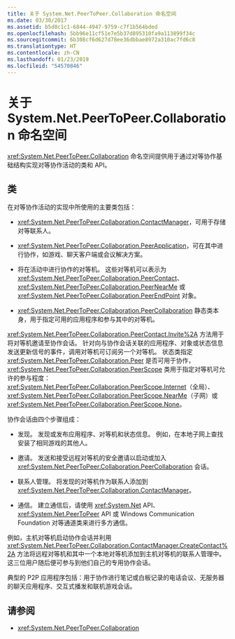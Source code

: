 ```yaml
---
title: 关于 System.Net.PeerToPeer.Collaboration 命名空间
ms.date: 03/30/2017
ms.assetid: b5d8c1c1-6844-4947-9759-c7f1b564bded
ms.openlocfilehash: 5bb96e11cf51e7e5b37d895310fa9a113899f34c
ms.sourcegitcommit: 6b308cf6d627d78ee36dbbae8972a310ac7fd6c8
ms.translationtype: HT
ms.contentlocale: zh-CN
ms.lasthandoff: 01/23/2019
ms.locfileid: "54570846"
---
```

# <a name="about-the-systemnetpeertopeercollaboration-namespace"></a>关于 System.Net.PeerToPeer.Collaboration 命名空间
<xref:System.Net.PeerToPeer.Collaboration> 命名空间提供用于通过对等协作基础结构实现对等协作活动的类和 API。  
  
## <a name="classes"></a>类  
 在对等协作活动的实现中所使用的主要类包括：  
  
-   <xref:System.Net.PeerToPeer.Collaboration.ContactManager>，可用于存储对等联系人。  
  
-   <xref:System.Net.PeerToPeer.Collaboration.PeerApplication>，可在其中进行协作，如游戏、聊天客户端或会议解决方案。  
  
-   将在活动中进行协作的对等机。  这些对等机可以表示为 <xref:System.Net.PeerToPeer.Collaboration.PeerContact>、<xref:System.Net.PeerToPeer.Collaboration.PeerNearMe> 或 <xref:System.Net.PeerToPeer.Collaboration.PeerEndPoint> 对象。  
  
-   <xref:System.Net.PeerToPeer.Collaboration.PeerCollaboration> 静态类本身，用于指定可用的应用程序和参与其中的对等机。  
  
 <xref:System.Net.PeerToPeer.Collaboration.PeerContact.Invite%2A> 方法用于将对等机邀请至协作会话。  针对向与协作会话关联的应用程序、对象或状态信息发送更新信号的事件，调用对等机可订阅另一个对等机。 状态类指定 <xref:System.Net.PeerToPeer.Collaboration.Peer> 是否可用于协作，<xref:System.Net.PeerToPeer.Collaboration.PeerScope> 类用于指定对等机可允许的参与程度：<xref:System.Net.PeerToPeer.Collaboration.PeerScope.Internet>（全局）、<xref:System.Net.PeerToPeer.Collaboration.PeerScope.NearMe>（子网）或 <xref:System.Net.PeerToPeer.Collaboration.PeerScope.None>。  
  
 协作会话由四个步骤组成：  
  
-   发现。 发现或发布应用程序、对等机和状态信息。  例如，在本地子网上查找安装了相同游戏的其他人。  
  
-   邀请。 发送和接受远程对等机的安全邀请以启动或加入 <xref:System.Net.PeerToPeer.Collaboration.PeerCollaboration> 会话。  
  
-   联系人管理。 将发现的对等机作为联系人添加到 <xref:System.Net.PeerToPeer.Collaboration.ContactManager>。  
  
-   通信。 建立通信后，请使用 <xref:System.Net> API、<xref:System.Net.PeerToPeer> API 或 Windows Communication Foundation 对等通道类来进行多方通信。  
  
 例如，主机对等机启动协作会话并利用 <xref:System.Net.PeerToPeer.Collaboration.ContactManager.CreateContact%2A> 方法将远程对等机和其中一个本地对等机添加到主机对等机的联系人管理中。  这三位用户随后便可参与到他们自己的专用协作会话。  
  
 典型的 P2P 应用程序包括：用于协作进行笔记或白板记录的电话会议、无服务器的聊天应用程序、交互式播发和联机游戏会话。  
  
## <a name="see-also"></a>请参阅
- <xref:System.Net.PeerToPeer.Collaboration>

